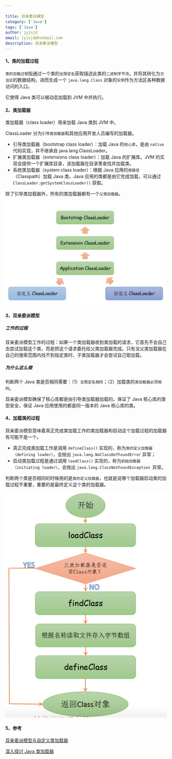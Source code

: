 ```yaml
---

title: 双亲委派模型
category: ['Java']
tags: ['Java']
author: jyjsjd
email: jyjsjd@hotmail.com
description: 双亲委派模型
---
```


#### 1、类的加载过程
`类的加载过程`指通过一个类的`全限定名`获取描述此类的`二进制字节流`，并将其转化为`方法区`的数据结构，进而生成一个 `java.lang.Class` 对象的`实例`作为方法区各种数据访问的入口。

它使得 Java 类可以被动态加载到 JVM 中并执行。

#### 2、类加载器
类加载器（class loader）用来加载 Java 类到 JVM 中。

ClassLoader 分为`引导类加载器`和其他应用开发人员编写的加载器。
* 引导类加载器（bootstrap class loader）：加载 Java 的`核心库`，是由 `native` 代码实现，并不继承自 java.lang.ClassLoader。
* 扩展类加载器（extensions class loader）：加载 Java 的扩展库。JVM 的实现会提供一个扩展库目录，该加载器在目录里查找并加载类。
* 系统类加载器（system class loader）：根据 Java 应用的`类路径`（Classpath）加载 Java 类。Java 应用的类都是由它完成加载，可以通过 `ClassLoader.getSystemClassLoader()` 获取。

除了引导类加载器外，所有的类加载器都有一个`父类加载器`。

![classloader](/assets/img/classloader.png)

#### 3、双亲委派模型
##### 工作的过程
双亲委派模型工作的过程：如果一个类加载器收到类加载的请求，它首先不会自己去尝试加载这个类，而是把这个请求委托给父类加载器完成。只有当父类加载器在自己的搜索范围内找不到指定类时，子类加载器才会尝试自己取加载。

##### 为什么这么做
判断两个 Java 类是否相同需要：（1）`全限定名相同`；（2）加载类的`类加载器必须相同`。

双亲委派模型确保了核心库都是由引导类加载器加载的。保证了 Java 核心库的类型安全，保证 Java 应用使用的都是同一版本的 Java 核心库的类。

#### 4、加载类的过程
双亲委派模型意味着真正完成类加载工作的类加载器和启动这个加载过程的加载器有可能不是一个。
* 真正完成类加载工作是调用 `defineClass()` 实现的，称为`类的定义加载器（defining loader）`，会抛出 `java.lang.NoClassDefFoundError` 异常；
* 启动类加载过程是通过调用 `loadClass()` 实现的，称为`初始加载器（initiating loader）`，会抛出 `java.lang.ClassNotFoundException `异常。

判断两个类是否相同的时候用的是`类的定义加载器`，也就是说哪个加载器启动类的加载过程不重要，重要的是最终定义这个类的加载器。

![loadclass](/assets/img/loadclass.png)

#### 5、参考
[双亲委派模型与自定义类加载器](http://www.importnew.com/24036.html)

[深入探讨 Java 类加载器](https://www.ibm.com/developerworks/cn/java/j-lo-classloader/)
